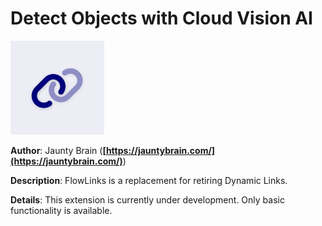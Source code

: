 # Detect Objects with Cloud Vision AI

<img width="150" alt="extension icon" src="./icon.png"/>

**Author**: Jaunty Brain (**[https://jauntybrain.com/](https://jauntybrain.com/)**)

**Description**: FlowLinks is a replacement for retiring Dynamic Links.

**Details**: This extension is currently under development. Only basic functionality is available.
